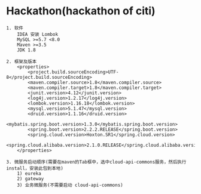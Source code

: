 # Hackathon(hackathon of citi)
    1. 软件
        IDEA 安装 Lombok
        MySQL >=5.7 <8.0
        Maven >=3.5
        JDK 1.8
        
    2. 框架及版本
        <properties>
            <project.build.sourceEncoding>UTF-8</project.build.sourceEncoding>
            <maven.compiler.source>1.8</maven.compiler.source>
            <maven.compiler.target>1.8</maven.compiler.target>
            <junit.version>4.12</junit.version>
            <log4j.version>1.2.17</log4j.version>
            <lombok.version>1.16.18</lombok.version>
            <mysql.version>5.1.47</mysql.version>
            <druid.version>1.1.16</druid.version>
            <mybatis.spring.boot.version>1.3.0</mybatis.spring.boot.version>
            <spring.boot.version>2.2.2.RELEASE</spring.boot.version>
            <spring.cloud.version>Hoxton.SR1</spring.cloud.version>
            <spring.cloud.alibaba.version>2.1.0.RELEASE</spring.cloud.alibaba.version>
        </properties>
        
    3. 微服务启动顺序(需要在maven的Tab框中，选中cloud-api-commons服务，然后执行install，安装此包到本地)
        1) eureka
        2) gateway
        3) 业务微服务(不需要启动 cloud-api-commons)
